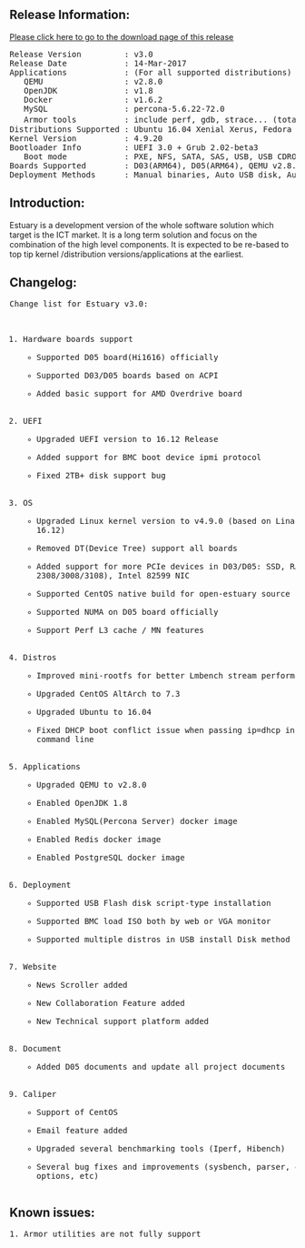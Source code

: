 <h2><strong>Release Information:</strong></h2>
<a href="http://open-estuary.org/binary-download" target="_blank"><u>Please click here to go to the download page of this release</u></a>
<pre>Release Version         : v3.0
Release Date            : 14-Mar-2017
Applications            : (For all supported distributions)
   QEMU                 : v2.8.0
   OpenJDK              : v1.8
   Docker               : v1.6.2
   MySQL                : percona-5.6.22-72.0
   Armor tools          : include perf, gdb, strace... (totally more than 40 tools for system debug\analyses\diagnosis）
Distributions Supported : Ubuntu 16.04 Xenial Xerus, Fedora 22, OpenSuse Trumbleweed, Debian 8.5.0, CentOS 7.3.1611, MiniOS 1.1
Kernel Version          : 4.9.20
Bootloader Info         : UEFI 3.0 + Grub 2.02-beta3
   Boot mode            : PXE, NFS, SATA, SAS, USB, USB CDROM
Boards Supported        : D03(ARM64), D05(ARM64), QEMU v2.8.0(VM on X86)
Deployment Methods      : Manual binaries, Auto USB disk, Auto ISO file both by web or VGA monitor, Auto PXE</pre>
<h2><strong>Introduction:</strong></h2>
Estuary is a development version of the whole software solution which target is the ICT market. It is a long term solution and focus on the combination of the high level components. It is expected to be re-based to top tip kernel /distribution versions/applications at the earliest.
<h2><strong>Changelog</strong>:</h2>
<pre>Change list for Estuary v3.0:

1. Hardware boards support
    - Supported D05 board(Hi1616) officially
    - Supported D03/D05 boards based on ACPI
    - Added basic support for AMD Overdrive board
2. UEFI
    - Upgraded UEFI version to 16.12 Release
    - Added support for BMC boot device ipmi protocol
    - Fixed 2TB+ disk support bug
3. OS
    - Upgraded Linux kernel version to v4.9.0 (based on Linaro ERP 16.12)
    - Removed DT(Device Tree) support all boards
    - Added support for more PCIe devices in D03/D05: SSD, RAID(LSI 2308/3008/3108), Intel 82599 NIC
    - Supported CentOS native build for open-estuary source
    - Supported NUMA on D05 board officially
    - Support Perf L3 cache / MN features
4. Distros
    - Improved mini-rootfs for better Lmbench stream performance
    - Upgraded CentOS AltArch to 7.3
    - Upgraded Ubuntu to 16.04
    - Fixed DHCP boot conflict issue when passing ip=dhcp in kernel command line
5. Applications
    - Upgraded QEMU to v2.8.0
    - Enabled OpenJDK 1.8
    - Enabled MySQL(Percona Server) docker image
    - Enabled Redis docker image
    - Enabled PostgreSQL docker image
6. Deployment
    - Supported USB Flash disk script-type installation
    - Supported BMC load ISO both by web or VGA monitor
    - Supported multiple distros in USB install Disk method
7. Website
    - News Scroller added
    - New Collaboration Feature added
    - New Technical support platform added
8. Document
    - Added D05 documents and update all project documents
9. Caliper
    - Support of CentOS
    - Email feature added
    - Upgraded several benchmarking tools (Iperf, Hibench)
    - Several bug fixes and improvements (sysbench, parser, execution options, etc)</pre>
<h2><b>Known issues</b>:</h2>
<pre>1. Armor utilities are not fully support</pre>
